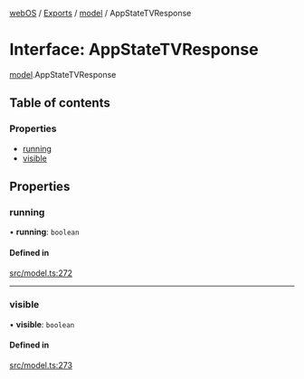 [webOS](../README.md) / [Exports](../modules.md) / [model](../modules/model.md) / AppStateTVResponse

# Interface: AppStateTVResponse

[model](../modules/model.md).AppStateTVResponse

## Table of contents

### Properties

- [running](model.AppStateTVResponse.md#running)
- [visible](model.AppStateTVResponse.md#visible)

## Properties

### running

• **running**: `boolean`

#### Defined in

[src/model.ts:272](https://github.com/Dabolus/webos-tv/blob/34d8c22/src/model.ts#L272)

___

### visible

• **visible**: `boolean`

#### Defined in

[src/model.ts:273](https://github.com/Dabolus/webos-tv/blob/34d8c22/src/model.ts#L273)
